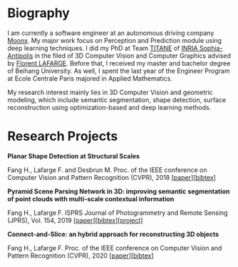 # Biography

I am currently a software engineer at an autonomous driving company [Moonx](http://www.moonx.ai/#/home).  My major work focus on Perception and Prediction module using deep learning techniques. I did my PhD at Team [TITANE](https://team.inria.fr/titane/team/) of [INRIA Sophia-Antipolis](https://www.inria.fr/en/centre-inria-sophia-antipolis-mediterranee) in the filed of 3D Computer Vision and Computer Graphics advised by [Florent LAFARGE](http://www-sop.inria.fr/members/Florent.Lafarge/). Before that, I received my master and bachelor degree of Beihang University. As well, I spent the last year of the Engineer Program at Ecole Centrale Paris majored in Applied Mathematics. 

My research interest mainly lies in 3D Computer Vision and geometric modeling,  which include semantic segmentation, shape detection, surface reconstruction using optimization-based and deep learning methods. 

# Research Projects

**Planar Shape Detection at Structural Scales**

Fang H., Lafarge F. and Desbrun M. Proc. of the IEEE conference on Computer Vision and Pattern Recognition (CVPR), 2018
[[paper](https://hal.inria.fr/hal-01741650/document)][[bibtex](https://www-sop.inria.fr/members/Florent.Lafarge/articles/2018_cvpr_b.html)]


**Pyramid Scene Parsing Network in 3D: improving semantic segmentation of point clouds with multi-scale contextual information**

Fang H., Lafarge F. ISPRS Journal of Photogrammetry and Remote Sensing (JPRS), Vol. 154, 2019
[[paper](https://hal.inria.fr/hal-02159279/document)][[bibtex](https://www-sop.inria.fr/members/Florent.Lafarge/articles/2019_jprs.html)][[project]](https://github.com/Hao-FANG-92/3D_PSPNet)


**Connect-and-Slice: an hybrid approach for reconstructing 3D objects**

Fang H., Lafarge F. Proc. of the IEEE conference on Computer Vision and Pattern Recognition (CVPR), 2020
[[paper]()][[bibtex]()]
